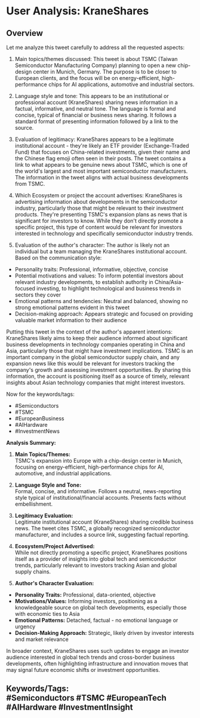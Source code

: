 # User Analysis: KraneShares

## Overview

<think>
Let me analyze this tweet carefully to address all the requested aspects:

1. Main topics/themes discussed:
This tweet is about TSMC (Taiwan Semiconductor Manufacturing Company) planning to open a new chip-design center in Munich, Germany. The purpose is to be closer to European clients, and the focus will be on energy-efficient, high-performance chips for AI applications, automotive and industrial sectors.

2. Language style and tone:
This appears to be an institutional or professional account (KraneShares) sharing news information in a factual, informative, and neutral tone. The language is formal and concise, typical of financial or business news sharing. It follows a standard format of presenting information followed by a link to the source.

3. Evaluation of legitimacy:
KraneShares appears to be a legitimate institutional account - they're likely an ETF provider (Exchange-Traded Fund) that focuses on China-related investments, given their name and the Chinese flag emoji often seen in their posts. The tweet contains a link to what appears to be genuine news about TSMC, which is one of the world's largest and most important semiconductor manufacturers. The information in the tweet aligns with actual business developments from TSMC.

4. Which Ecosystem or project the account advertises:
KraneShares is advertising information about developments in the semiconductor industry, particularly those that might be relevant to their investment products. They're presenting TSMC's expansion plans as news that is significant for investors to know. While they don't directly promote a specific project, this type of content would be relevant for investors interested in technology and specifically semiconductor industry trends.

5. Evaluation of the author's character:
The author is likely not an individual but a team managing the KraneShares institutional account. Based on the communication style:

- Personality traits: Professional, informative, objective, concise
- Potential motivations and values: To inform potential investors about relevant industry developments, to establish authority in China/Asia-focused investing, to highlight technological and business trends in sectors they cover
- Emotional patterns and tendencies: Neutral and balanced, showing no strong emotional patterns evident in this tweet
- Decision-making approach: Appears strategic and focused on providing valuable market information to their audience

Putting this tweet in the context of the author's apparent intentions:
KraneShares likely aims to keep their audience informed about significant business developments in technology companies operating in China and Asia, particularly those that might have investment implications. TSMC is an important company in the global semiconductor supply chain, and any expansion news like this would be relevant for investors tracking the company's growth and assessing investment opportunities. By sharing this information, the account is positioning itself as a source of timely, relevant insights about Asian technology companies that might interest investors.

Now for the keywords/tags:
- #Semiconductors
- #TSMC
- #EuropeanBusiness
- #AIHardware
- #InvestmentNews
</think>

**Analysis Summary:**

1. **Main Topics/Themes:**  
TSMC's expansion into Europe with a chip-design center in Munich, focusing on energy-efficient, high-performance chips for AI, automotive, and industrial applications.

2. **Language Style and Tone:**  
Formal, concise, and informative. Follows a neutral, news-reporting style typical of institutional/financial accounts. Presents facts without embellishment.

3. **Legitimacy Evaluation:**  
Legitimate institutional account (KraneShares) sharing credible business news. The tweet cites TSMC, a globally recognized semiconductor manufacturer, and includes a source link, suggesting factual reporting.

4. **Ecosystem/Project Advertised:**  
While not directly promoting a specific project, KraneShares positions itself as a provider of insights into global tech and semiconductor trends, particularly relevant to investors tracking Asian and global supply chains.

5. **Author's Character Evaluation:**  
- **Personality Traits:** Professional, data-oriented, objective  
- **Motivations/Values:** Informing investors, positioning as a knowledgeable source on global tech developments, especially those with economic ties to Asia  
- **Emotional Patterns:** Detached, factual - no emotional language or urgency  
- **Decision-Making Approach:** Strategic, likely driven by investor interests and market relevance  

In broader context, KraneShares uses such updates to engage an investor audience interested in global tech trends and cross-border business developments, often highlighting infrastructure and innovation moves that may signal future economic shifts or investment opportunities.

**Keywords/Tags:**  
#Semiconductors #TSMC #EuropeanTech #AIHardware #InvestmentInsight
---
